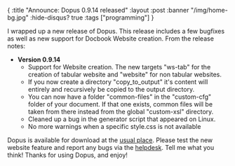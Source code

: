 {
  :title "Announce: Dopus 0.9.14 released"
  :layout :post
  :banner "/img/home-bg.jpg"
  :hide-disqus? true
  :tags ["programming"]
}

I wrapped up a new release of Dopus. This release includes a few bugfixes as well as new support for Docbook Website creation. From the release notes:

-   <span class="bold">**Version 0.9.14**</span>
    -   Support for Website creation. The new targets "ws-tab" for the creation of tabular website and "website" for non tabular websites.
    -   If you now create a directory "copy\_to\_output" it's content will entirely and recursively be copied to the output directory.
    -   You can now have a folder "common-files" in the "custom-cfg" folder of your document. If that one exists, common files will be taken from there instead from the global "custom-xsl" directory.
    -   Cleaned up a bug in the generator script that appeared on Linux.
    -   No more warnings when a specific style.css is not available

Dopus is available for download at the [usual place](http://cms.agynamix.de/downloads/cat_view-2.html). Please test the new website feature and report any bugs via the [helpdesk](http://helpdesk.agynamix.de/). Tell me what you think! Thanks for using Dopus, and enjoy!

